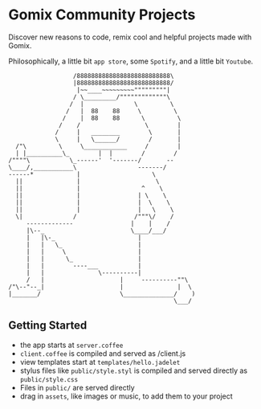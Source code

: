 # Gomix Community Projects

Discover new reasons to code, remix cool and helpful projects made with Gomix.

Philosophically, a little bit `app store`, some `Spotify`, and a little bit `Youtube`.


                      /88888888888888888888888888\
                      |88888888888888888888888888/
                       |~~____~~~~~~~~~"""""""""|
                      / \_________/"""""""""""""\
                     /  |              \         \
                    /   |  88    88     \         \
                   /    |  88    88      \         \
                  /    /                  \        |
                 /     |   ________        \       |
                 \     |   \______/        /       |
      /"\         \     \____________     /        |
      | |__________\_        |  |        /        /
    /""""\           \_------'  '-------/       --
    \____/,___________\                 -------/
    ------*            |                    \
      ||               |                     \
      ||               |                 ^    \
      ||               |                | \    \
      ||               |                |  \    \
      ||               |                |   \    \
      \|              /                /"""\/    /
         -------------                |    |    /
         |\--_                        \____/___/
         |   |\-_                       |
         |   |   \_                     |
         |   |     \                    |
         |   |      \_                  |
         |   |        ----___           |
         |   |               \----------|
         /   |                     |     ----------""\
    /"\--"--_|                     |               |  \
    |_______/                      \______________/    )
                                                  \___/

Getting Started
-----------------

- the app starts at `server.coffee`
- `client.coffee` is compiled and served as /client.js
- view templates start at `templates/hello.jadelet`
- stylus files like `public/style.styl` is compiled and served directly as `public/style.css`
- Files in `public/` are served directly
- drag in `assets`, like images or music, to add them to your project
